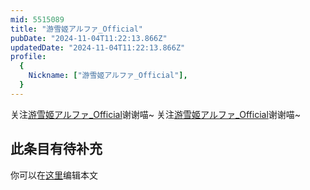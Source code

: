 ```yaml
---
mid: 5515089
title: "游雪姬アルファ_Official"
pubDate: "2024-11-04T11:22:13.866Z"
updatedDate: "2024-11-04T11:22:13.866Z"
profile:
  {
    Nickname: ["游雪姬アルファ_Official"],
  }
---
```


关注[游雪姬アルファ_Official](https://space.bilibili.com/5515089)谢谢喵~ 关注[游雪姬アルファ_Official](https://space.bilibili.com/5515089)谢谢喵~

## 此条目有待补充
你可以在[这里](https://github.com/Yuhanawa/VTuber.ICU/edit/master/src/content/v/游雪姬アルファ_Official/index.md)编辑本文

